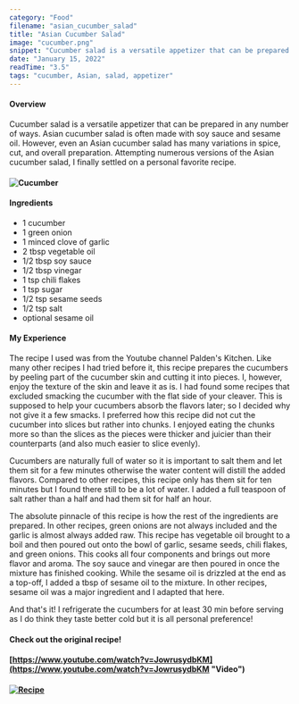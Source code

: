 ```yaml
---
category: "Food"
filename: "asian_cucumber_salad"
title: "Asian Cucumber Salad"
image: "cucumber.png"
snippet: "Cucumber salad is a versatile appetizer that can be prepared in any number of ways. Asian cucumber salad is often made with soy sauce and sesame oil. However, even an Asian cucumber salad has many variations in spice, cut, and overall preparation."
date: "January 15, 2022"
readTime: "3.5"
tags: "cucumber, Asian, salad, appetizer"
---
```


#### Overview

Cucumber salad is a versatile appetizer that can be prepared in any number of ways. Asian cucumber salad is often made with soy sauce and sesame oil. However, even an Asian cucumber salad has many variations in spice, cut, and overall preparation. Attempting numerous versions of the Asian cucumber salad, I finally settled on a personal favorite recipe.

#### ![Cucumber](/images/food/cucumberImage.JPG)

#### Ingredients

- 1 cucumber
- 1 green onion
- 1 minced clove of garlic
- 2 tbsp vegetable oil
- 1/2 tbsp soy sauce
- 1/2 tbsp vinegar
- 1 tsp chili flakes
- 1 tsp sugar
- 1/2 tsp sesame seeds
- 1/2 tsp salt
- optional sesame oil

#### My Experience

The recipe I used was from the Youtube channel Palden's Kitchen. Like many other recipes I had tried before it, this recipe prepares the cucumbers by peeling part of the cucumber skin and cutting it into pieces. I, however, enjoy the texture of the skin and leave it as is. I had found some recipes that excluded smacking the cucumber with the flat side of your cleaver. This is supposed to help your cucumbers absorb the flavors later; so I decided why not give it a few smacks. I preferred how this recipe did not cut the cucumber into slices but rather into chunks. I enjoyed eating the chunks more so than the slices as the pieces were thicker and juicier than their counterparts (and also much easier to slice evenly).

Cucumbers are naturally full of water so it is important to salt them and let them sit for a few minutes otherwise the water content will distill the added flavors. Compared to other recipes, this recipe only has them sit for ten minutes but I found there still to be a lot of water. I added a full teaspoon of salt rather than a half and had them sit for half an hour.

The absolute pinnacle of this recipe is how the rest of the ingredients are prepared. In other recipes, green onions are not always included and the garlic is almost always added raw. This recipe has vegetable oil brought to a boil and then poured out onto the bowl of garlic, sesame seeds, chili flakes, and green onions. This cooks all four components and brings out more flavor and aroma. The soy sauce and vinegar are then poured in once the mixture has finished cooking. While the sesame oil is drizzled at the end as a top-off, I added a tbsp of sesame oil to the mixture. In other recipes, sesame oil was a major ingredient and I adapted that here.

And that's it! I refrigerate the cucumbers for at least 30 min before serving as I do think they taste better cold but it is all personal preference!

#### Check out the original recipe!

#### [https://www.youtube.com/watch?v=JowrusydbKM](https://www.youtube.com/watch?v=JowrusydbKM "Video")

#### [![Recipe](/images/food/cucumberVideo.png)](https://www.youtube.com/watch?v=JowrusydbKM "Video")
